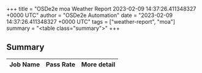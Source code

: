 +++
title = "OSDe2e moa Weather Report 2023-02-09 14:37:26.411348327 +0000 UTC"
author = "OSDe2e Automation"
date = "2023-02-09 14:37:26.411348327 +0000 UTC"
tags = ["weather-report", "moa"]
summary = "<table class=\"summary\"></table>"
+++
## Summary

| Job Name | Pass Rate | More detail |
|----------|-----------|-------------|




